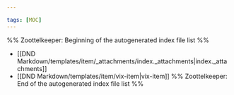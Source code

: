 ```yaml
---

tags: [MOC]
---
```

%% Zoottelkeeper: Beginning of the autogenerated index file list  %%
-  [[DND Markdown/templates/item/_attachments/index._attachments|index._attachments]]
-  [[DND Markdown/templates/item/vix-item|vix-item]]
%% Zoottelkeeper: End of the autogenerated index file list  %%
